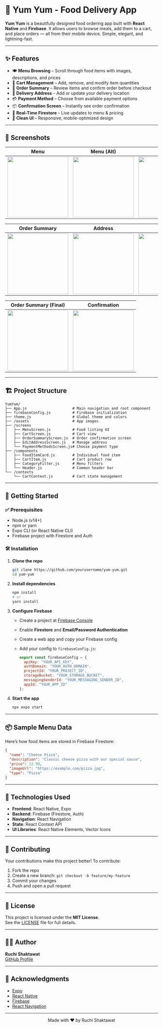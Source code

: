 # 🍔 Yum Yum - Food Delivery App

**Yum Yum** is a beautifully designed food ordering app built with **React Native** and **Firebase**. It allows users to browse meals, add them to a cart, and place orders — all from their mobile device. Simple, elegant, and lightning-fast.

---

## ✨ Features

- 🍽️ **Menu Browsing** – Scroll through food items with images, descriptions, and prices
- 🛒 **Cart Management** – Add, remove, and modify item quantities
- 🧾 **Order Summary** – Review items and confirm order before checkout
- 📍 **Delivery Address** – Add or update your delivery location
- 💳 **Payment Method** – Choose from available payment options
- 📦 **Confirmation Screen** – Instantly see order confirmation
- 🔄 **Real-Time Firestore** – Live updates to menu & pricing
- 🎨 **Clean UI** – Responsive, mobile-optimized design

---

## 📸 Screenshots

| Menu | Menu (Alt) | Cart |
|------|------------|------|
| <img src="assets/app1.jpg" width="200"> | <img src="assets/app2.jpg" width="200"> | <img src="assets/app3.jpg" width="200"> |

| Order Summary | Address | Payment |
|---------------|---------|---------|
| <img src="assets/app4.jpg" width="200"> | <img src="assets/app5.jpg" width="200"> | <img src="assets/app6.jpg" width="200"> |

| Order Summary (Final) | Confirmation |
|------------------------|--------------|
| <img src="assets/app7.jpg" width="200"> | <img src="assets/app8.jpg" width="200"> |

---

## 🏗️ Project Structure

```
YumYum/
├── App.js                     # Main navigation and root component
├── firebaseConfig.js          # Firebase initialization
├── theme.js                   # Global theme and colors
├── /assets                    # App images
├── /screens
│   ├── MenuScreen.js          # Food listing UI
│   ├── CartScreen.js          # Cart view
│   ├── OrderSummaryScreen.js  # Order confirmation screen
│   ├── EditAddressScreen.js   # Manage address
│   └── PaymentMethodsScreen.js# Choose payment type
├── /components
│   ├── FoodItemCard.js        # Individual food item
│   ├── CartItem.js            # Cart product row
│   ├── CategoryFilter.js      # Menu filters
│   └── Header.js              # Common header bar
└── /contexts
    └── CartContext.js         # Cart state management
```

---

## 🚀 Getting Started

### ✅ Prerequisites

- Node.js (v14+)
- npm or yarn
- Expo CLI (or React Native CLI)
- Firebase project with Firestore and Auth

### 🛠️ Installation

1. **Clone the repo**
   ```bash
   git clone https://github.com/yourusername/yum-yum.git
   cd yum-yum
   ```

2. **Install dependencies**
   ```bash
   npm install
   # or
   yarn install
   ```

3. **Configure Firebase**
   - Create a project at [Firebase Console](https://console.firebase.google.com/)
   - Enable **Firestore** and **Email/Password Authentication**
   - Create a web app and copy your Firebase config
   - Add your config to `firebaseConfig.js`:

     ```js
     export const firebaseConfig = {
       apiKey: "YOUR_API_KEY",
       authDomain: "YOUR_AUTH_DOMAIN",
       projectId: "YOUR_PROJECT_ID",
       storageBucket: "YOUR_STORAGE_BUCKET",
       messagingSenderId: "YOUR_MESSAGING_SENDER_ID",
       appId: "YOUR_APP_ID"
     };
     ```

4. **Start the app**
   ```bash
   npx expo start
   ```

---

## 📦 Sample Menu Data

Here’s how food items are stored in Firebase Firestore:

```json
{
  "name": "Cheese Pizza",
  "description": "Classic cheese pizza with our special sauce",
  "price": 12.99,
  "imageUrl": "https://example.com/pizza.jpg",
  "type": "Pizza"
}
```

---

## 🔧 Technologies Used

- **Frontend**: React Native, Expo
- **Backend**: Firebase (Firestore, Auth)
- **Navigation**: React Navigation
- **State**: React Context API
- **UI Libraries**: React Native Elements, Vector Icons

---

## 🤝 Contributing

Your contributions make this project better! To contribute:

1. Fork the repo  
2. Create a new branch: `git checkout -b feature/my-feature`  
3. Commit your changes  
4. Push and open a pull request  

---

## 📄 License

This project is licensed under the **MIT License**.  
See the [LICENSE](LICENSE) file for full details.

---

## 👩‍💻 Author

**Ruchi Shaktawat**  
[GitHub Profile](https://github.com/Ruchi2117)

---

## 🙏 Acknowledgments

- [Expo](https://expo.dev/)
- [React Native](https://reactnative.dev/)
- [Firebase](https://firebase.google.com/)
- [React Navigation](https://reactnavigation.org/)

---

<div align="center">
  Made with ❤️ by Ruchi Shaktawat
</div>
